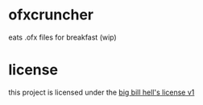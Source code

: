 # ofxcruncher

eats .ofx files for breakfast (wip)

# license

this project is licensed under the [big bill hell's license v1](https://cohost.org/lifning/post/1023282-bbhl-license-v1)